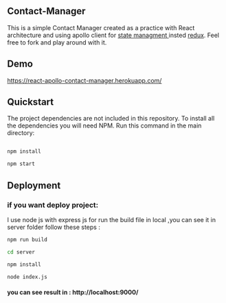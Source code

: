 ## Contact-Manager

This is a simple Contact Manager created as a practice with  React architecture and using apollo client for <a  href="https://medium.com/dailyjs/comparison-of-state-management-solutions-for-react-2161a0b4af7b" target="_blank">state managment </a>  insted <a href="https://redux.js.org/" target="_blank">redux</a>. Feel free to fork and play around with it.
## Demo
https://react-apollo-contact-manager.herokuapp.com/

## Quickstart 
The project dependencies are not included in this repository. To install all the dependencies you will need NPM. Run this command in the main directory:
```bash

npm install
```
```bash
npm start
```



## Deployment
### if you want deploy project:
I use node js with express js for run the build file in local ,you can see it in server folder
follow these steps : 
```bash
npm run build
```
```bash 
cd server
```
```bash
npm install
```
```bash 
node index.js
```
#### you can see result in : http://localhost:9000/
